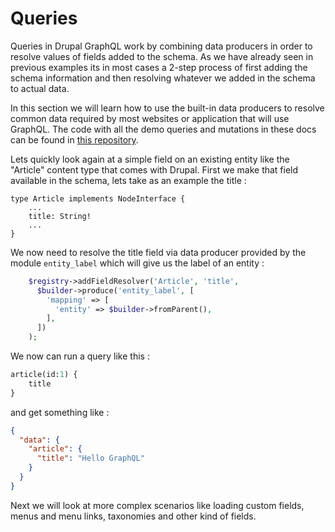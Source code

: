 # Queries

Queries in Drupal GraphQL work by combining data producers in order to resolve values of fields added to the schema. As we have already seen in previous examples its in most cases a 2-step process of first adding the schema information and then resolving whatever we added in the schema to actual data.

In this section we will learn how to use the built-in data producers to resolve common data required by most websites or application that will use GraphQL. The code with all the demo queries and mutations in these docs can be found in [this repository](https://github.com/joaogarin/mydrupalgql).

Lets quickly look again at a simple field on an existing entity like the "Article" content type that comes with Drupal. First we make that field available in the schema, lets take as an example the title : 

```
type Article implements NodeInterface {
    ...
    title: String!
    ...
}
```

We now need to resolve the title field via data producer provided by the module `entity_label` which will give us the label of an entity : 

```php 
    $registry->addFieldResolver('Article', 'title',
      $builder->produce('entity_label', [
        'mapping' => [
          'entity' => $builder->fromParent(),
        ],
      ])
    );
```

We now can run a query like this : 

```graphql
article(id:1) {
    title
}
```

and get something like : 

```json
{
  "data": {
    "article": {
      "title": "Hello GraphQL"
    }
  }
}
```

Next we will look at more complex scenarios like loading custom fields, menus and menu links, taxonomies and other kind of fields.
